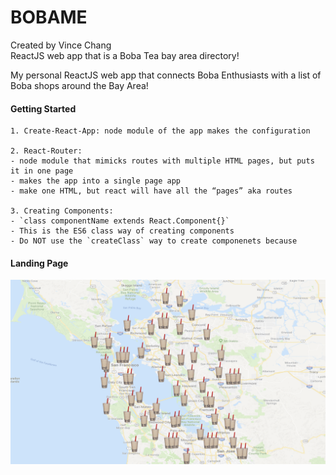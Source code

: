 # BOBAME
Created by Vince Chang </br>
ReactJS web app that is a Boba Tea bay area directory!


My personal ReactJS web app that connects Boba Enthusiasts with a list
of Boba shops around the Bay Area!


#### Getting Started
	1. Create-React-App: node module of the app makes the configuration

	2. React-Router:
	- node module that mimicks routes with multiple HTML pages, but puts it in one page
	- makes the app into a single page app
	- make one HTML, but react will have all the “pages” aka routes

	3. Creating Components:
	- `class componentName extends React.Component{}`
	- This is the ES6 class way of creating components
	- Do NOT use the `createClass` way to create componenets because


#### Landing Page
![](https://github.com/vincehacks/BOBA.ME/blob/master/Images/First%20Push.png)